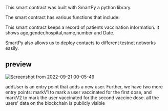 This smart contract was built with SmartPy a python library.

The smart contract has various functions that include:

This smart  contract keeps a record of patients vaccination information.
It shows age,gender,hospital,name,number and Date.

 SmartPy also allows us to deploy contacts to different testnet networks easily. 


## preview
![Screenshot from 2022-09-21 00-05-49](https://user-images.githubusercontent.com/81568615/191364814-c1b22f72-28f9-4ab5-b7bb-4199db0b500e.png)

 addUser is an entry point that adds a new user. Further, we have two more entry points: markV1 to mark a user vaccinated for the first dose, and markV2 to mark the user vaccinated for the second vaccine dose.
 all the users' data on the blockchain is publicly visible
